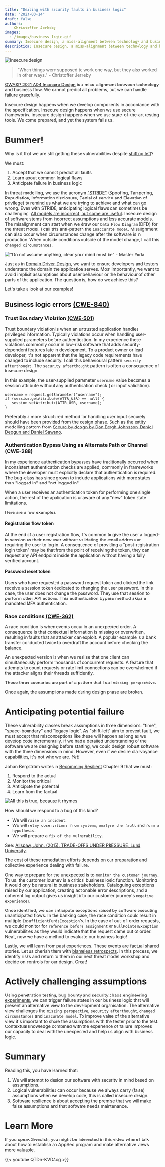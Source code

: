 ```yaml
---
title: "Dealing with security faults in business logic"
date: "2023-03-14"
draft: false
authors:
  - Christoffer Jerkeby
images: 
  - /images/business_logic.gif
summary: Insecure design, a miss-alignment between technology and business flow. Learn how to handle failures in business logic.
description: Insecure design, a miss-alignment between technology and business flow. Learn how to handle failures in business logic.
---
```

![Insecure design](/images/business_logic.gif)

> "When things were supposed to work one way, but they also worked in other ways." - Christoffer Jerkeby

[OWASP 2021 A04 Insecure Design](https://owasp.org/Top10/A04_2021-Insecure_Design/) is a miss-alignment between technology and business flow. We cannot predict all problems, but we can handle failure gracefully.

Insecure design happens when we develop components in accordance with the specification. Insecure design happens when we use secure frameworks. Insecure design happens when we use state-of-the-art testing tools. We come prepared, and yet the system fails us.

# Bummer!
Why is it that we are still getting these vulnerabilities despite [shifting left](https://learn.microsoft.com/en-us/previous-versions/visualstudio/visual-studio-2012/ee330950(v=vs.110)?redirectedfrom=MSDN)?

We must:
1. Accept that we cannot predict all faults
2. Learn about common logical flaws
3. Anticipate failure in business logic

In threat modelling, we use the acronym ["STRIDE"](https://www.youtube.com/watch?v=iGkX06sVFFM) (Spoofing, Tampering, Repudiation, Information disclosure, Denial of service and Elevation of privilege) to remind us what we are trying to achieve and what can go wrong. Even with STRIDE, anticipating logical flaws can sometimes be challenging. [All models are incorrect, but some are useful](https://jamesclear.com/all-models-are-wrong#:~:text=In%201976%2C%20a%20British%20statistician,is%20correct%20in%20all%20cases.). Insecure design of software stems from incorrect assumptions and less accurate models. The misalignment can start when we draw our `Data Flow Diagram` (DFD) for the threat model. I call this anti-pattern the `inaccurate model`. Misalignment can also occur when circumstances change after the software is in production. When outside conditions outside of the model change, I call this `changed circumstances`.

!["Do not assume anything, clear your mind must be" - Master Yoda](/images/Business_logic_yoda.jpeg)

Just as in [Domain Driven Design](https://martinfowler.com/bliki/BoundedContext.html), we want to ensure developers and testers understand the domain the application serves. Most importantly, we want to avoid implicit assumptions about user behaviour or the behaviour of other parts of the application. The question is, how do we achieve this?

Let's take a look at our examples!

## Business logic errors [(CWE-840)](https://cwe.mitre.org/data/definitions/840.html)
### Trust Boundary Violation [(CWE-501)](https://cwe.mitre.org/data/definitions/501.html)
Trust boundary violation is when an untrusted application handles privileged information. Typically violations occur when handling user-supplied parameters before authentication. In my experience these violations commonly occur in low-risk software that adds security-dependent features late in development. To a product owner or lead developer, it's not apparent that the legacy code requirements have changed to include security. I call this behavioural pattern `security afterthought`. The `security afterthought` pattern is often a consequence of insecure design.
 
In this example, the user-supplied parameter `username` value becomes a session attribute without any authentication check ( or input validation).

```
username = request.getParameter("username");
if (session.getAttribute(ATTR_USR) == null) {
   session.setAttribute(ATTR_USR, username);
}
```

Preferably a more structured method for handling user input securely should have been provided from the design phase. Such as the entity modelling pattern from [Secure by design by Dan Bergh Johnsson, Daniel Deogun and Daniel Sawano](https://www.manning.com/books/secure-by-design).

### Authentication Bypass Using an Alternate Path or Channel (CWE-288)
In my experience authentication bypasses have traditionally occurred when inconsistent authentication checks are applied, commonly in frameworks where the developer must explicitly declare that authentication is required. The bug-class has since grown to include applications with more states than "logged in" and "not logged in".

When a user receives an authentication token for performing one single action, the rest of the application is unaware of any "new" token state limitations.

Here are a few examples:

#### Registration flow token
At the end of a user registration flow, it's common to give the user a logged-in session as their new user without validating the email address or requiring the user to log in. A consequence of providing a "post-registration login token" may be that from the point of receiving the token, they can request any API endpoint inside the application without having a fully verified account.

#### Password reset token
Users who have requested a password request token and clicked the link receive a session token dedicated to changing the user password. In this case, the user does not change the password. They use that session to perform other API actions. This authentication bypass method skips a mandated MFA authentication.

### Race conditions [(CWE-362)](https://cwe.mitre.org/data/definitions/362.html)
A race condition is when events occur in an unexpected order. A consequence is that contextual information is missing or overwritten, resulting in faults that an attacker can exploit. A popular example is a bank transfer conducted twice to overdraft the account before checking the balance.

An unexpected version is when we realise that one client can simultaneously perform thousands of concurrent requests. A feature that attempts to count requests or rate limit connections can be overwhelmed if the attacker aligns their threads sufficiently.

These three scenarios are part of a pattern that I call `missing perspective`.

Once again, the assumptions made during design phase are broken.

# Anticipating potential failure
These vulnerability classes break assumptions in three dimensions: "time", "space-boundary" and "legacy logic".
As "shift-left" aim to prevent fault, we must accept that misconceptions like these will happen as long as we develop code incrementally. If we had a detailed understanding of the software we are designing before starting, we could design robust software with the three dimensions in mind. However, even if we desire clairvoyance capabilities, it's not who we are. *Yet!*

Johan Bergström writes in [Becomming Resilient](https://www.routledge.com/Resilience-Engineering-in-Practice-Volume-2-Becoming-Resilient/Nemeth-Hollnagel/p/book/9781472425157) Chapter 9 that we must:

1. Respond to the actual
2. Monitor the critical
3. Anticipate the potential
4. Learn from the factual

![All this is true, because it rhymes](/images/Business_logic_lego_truth.png)

How should we respond to a bug of this kind?
* We will `raise an incident`.
* We will `relay observations from systems`, `analyse the fault` and `form a hypothesis`. 
* We will prepare a `fix of the vulnerability`.

See: [Allspaw, John. (2015). TRADE-OFFS UNDER PRESSURE, Lund University](https://lup.lub.lu.se/luur/download?func=downloadFile&recordOId=8084520&fileOId=8084521).

The cost of these remediation efforts depends on our preparation and collective experience dealing with failure.

One way to prepare for the unexpected is to `monitor the customer journey`. To us, the customer journey is a critical business logic function. Monitoring it would only be natural to business stakeholders. Cataloguing exceptions raised by our application, creating actionable error descriptions, and a coherent log output gives us insight into our customer journey's `negative experiences`.

Once identified, we can anticipate exceptions raised by software executing unanticipated flows. In the banking case, the race condition could result in multiple `InsufficientFundsException`'s. In the case of out-of-order requests, we could monitor for `reference before assignment` or `NullPointerException` vulnerabilities as they would indicate that the request came out of order. Neat, now we have a method to evaluate our business logic!

Lastly, we will learn from past experiences. These events are factual shared stories. Let us cherish them with [blameless retrospects](https://www.youtube.com/watch?v=4nRahQddtJ0). In this process, we identify risks and return to them in our next threat model workshop and decide on controls for our design. Great!

# Actively challenging assumptions
Using penetration testing, bug bounty and [security chaos engineering experiments](https://www.oreilly.com/library/view/security-chaos-engineering/9781492080350/), we can trigger failure states in our business logic that will present an alternative view to the development organisation. The alternative view challenges the `missing perspective`, `security afterthought`, `changed circumstances` and `inacurate model`. To improve value of the alternative view it's important to share the assumptions with the tester prior to the test. Contextual knowledge combined with the experience of failure improves our capacity to deal with the unexpected and help us align with business logic.

# Summary
Reading this, you have learned that:
1. We will attempt to design our software with security in mind based on assumptions.
2. Logical vulnerabilities can occur because we always carry (false) assumptions when we develop code, this is called insecure design.
3. Software resilience is about accepting the premise that we will make false assumptions and that software needs maintenance.

# Learn More
If you speak Swedish, you might be interested in this video where I talk about how to establish an AppSec program and make alternative views more valuable.

{{< youtube QTDn-KVDAcg >}}
